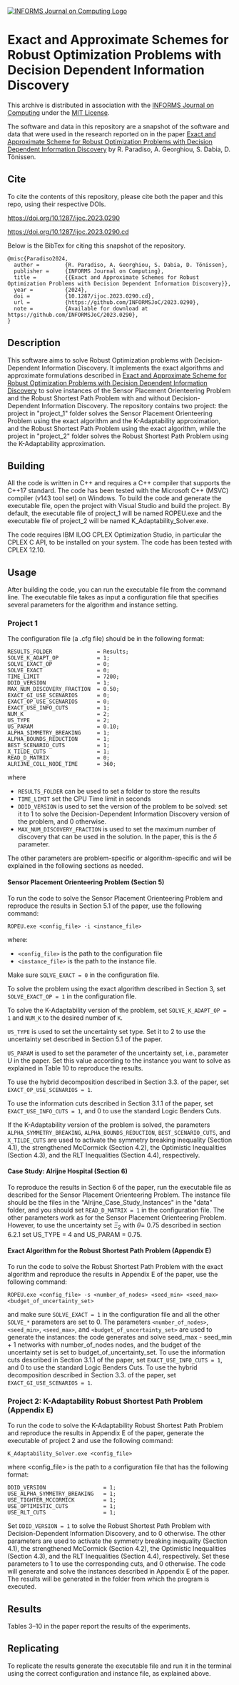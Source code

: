 [![INFORMS Journal on Computing Logo](https://INFORMSJoC.github.io/logos/INFORMS_Journal_on_Computing_Header.jpg)](https://pubsonline.informs.org/journal/ijoc)

# Exact and Approximate Schemes for Robust Optimization Problems with Decision Dependent Information Discovery

This archive is distributed in association with the [INFORMS Journal on
Computing](https://pubsonline.informs.org/journal/ijoc) under the [MIT License](LICENSE.txt).

The software and data in this repository are a snapshot of the software and data
that were used in the research reported on in the paper 
[Exact and Approximate Scheme for Robust Optimization Problems with Decision Dependent Information Discovery](https://doi.org/10.1287/ijoc.2023.0290) by R. Paradiso, A. Georghiou, S. Dabia, D. Tönissen. 

## Cite

To cite the contents of this repository, please cite both the paper and this repo, using their respective DOIs.

https://doi.org/10.1287/ijoc.2023.0290

https://doi.org/10.1287/ijoc.2023.0290.cd

Below is the BibTex for citing this snapshot of the repository.

```
@misc{Paradiso2024,
  author =        {R. Paradiso, A. Georghiou, S. Dabia, D. Tönissen},
  publisher =     {INFORMS Journal on Computing},
  title =         {{Exact and Approximate Schemes for Robust Optimization Problems with Decision Dependent Information Discovery}},
  year =          {2024},
  doi =           {10.1287/ijoc.2023.0290.cd},
  url =           {https://github.com/INFORMSJoC/2023.0290},
  note =          {Available for download at https://github.com/INFORMSJoC/2023.0290},
}  
```

## Description

This software aims to solve Robust Optimization problems with Decision-Dependent Information Discovery. It implements the exact algorithms and approximate formulations described in [Exact and Approximate Scheme for Robust Optimization Problems with Decision Dependent Information Discovery](https://doi.org/10.1287/ijoc.2023.0290) to solve instances of the Sensor Placement Orienteering Problem and the Robust Shortest Path Problem with and without Decision-Dependent Information Discovery. The repository contains two project: the project in "project_1" folder solves the Sensor Placement Orienteering Problem using the exact algorithm and the K-Adaptability approximation, and the Robust Shortest Path Problem using the exact algorithm, while the project in "project_2" folder solves the Robust Shortest Path Problem using the K-Adaptability approximation. 


## Building

All the code is written in C++ and requires a C++ compiler that supports the C++17 standard. The code has been tested with the Microsoft C++ (MSVC) compiler (v143 tool set) on Windows. To build the code and generate the executable file, open the project with Visual Studio and build the project. By default, the executable file of project_1 will be named ROPEU.exe and the executable file of project_2 will be named K_Adaptability_Solver.exe.

The code requires IBM ILOG CPLEX Optimization Studio, in particular the CPLEX C API, to be installed on your system. The code has been tested with CPLEX 12.10. 

## Usage

After building the code, you can run the executable file from the command line. The executable file takes as input a configuration file that specifies several parameters for the algorithm and instance setting.


### Project 1

The configuration file (a .cfg file) should be in the following format:

```
RESULTS_FOLDER              = Results;
SOLVE_K_ADAPT_OP            = 1;
SOLVE_EXACT_OP              = 0;
SOLVE_EXACT                 = 0;
TIME_LIMIT                  = 7200;
DDID_VERSION                = 1;
MAX_NUM_DISCOVERY_FRACTION  = 0.50;
EXACT_GI_USE_SCENARIOS      = 0;
EXACT_OP_USE_SCENARIOS      = 0;
EXACT_USE_INFO_CUTS         = 1;
NUM_K                       = 2;
US_TYPE                     = 2;
US_PARAM                    = 0.10;
ALPHA_SIMMETRY_BREAKING     = 1;
ALPHA_BOUNDS_REDUCTION      = 1;
BEST_SCENARIO_CUTS          = 1;
X_TILDE_CUTS                = 1;
READ_D_MATRIX               = 0;
ALRIJNE_COLL_NODE_TIME      = 360;
```

where
 * `RESULTS_FOLDER` can be used to set a folder to store the results
 * `TIME_LIMIT` set the CPU Time limit in seconds
 * `DDID_VERSION` is used to set the version of the problem to be solved: set it to 1 to solve the Decision-Dependent Information Discovery version of the problem, and 0 otherwise.
 * `MAX_NUM_DISCOVERY_FRACTION` is used to set the maximum number of discovery that can be used in the solution. In the paper, this is the $\delta$ parameter.

The other parameters are problem-specific or algorithm-specific and will be explained in the following sections as needed.
 
#### Sensor Placement Orienteering Problem (Section 5)

To run the code to solve the Sensor Placement Orienteering Problem and reproduce the results in Section 5.1 of the paper, use the following command:
```
ROPEU.exe <config_file> -i <instance_file>
```
where:
 * `<config_file>` is the path to the configuration file
 * `<instance_file>` is the path to the instance file.

Make sure `SOLVE_EXACT = 0` in the configuration file.

To solve the problem using the exact algorithm described in Section 3, set `SOLVE_EXACT_OP = 1` in the configuration file.

To solve the K-Adaptability version of the problem, set `SOLVE_K_ADAPT_OP = 1` and `NUM_K` to the desired number of `K`.

`US_TYPE` is used to set the uncertainty set type. Set it to 2 to use the uncertainty set described in Section 5.1 of the paper.

`US_PARAM` is used to set the parameter of the uncertainty set, i.e., parameter $U$ in the paper. Set this value according to the instance you want to solve as explained in Table 10 to reproduce the results.

To use the hybrid decomposition described in Section 3.3. of the paper, set `EXACT_OP_USE_SCENARIOS = 1`.

To use the information cuts described in Section 3.1.1 of the paper, set `EXACT_USE_INFO_CUTS = 1`, and 0 to use the standard Logic Benders Cuts.

If the K-Adaptability version of the problem is solved, the parameters `ALPHA_SYMMETRY_BREAKING`, `ALPHA_BOUNDS_REDUCTION`, `BEST_SCENARIO_CUTS`, and `X_TILDE_CUTS` are used to activate the symmetry breaking inequality (Section 4.1), the strengthened McCormick (Section 4.2), the Optimistic Inequalities (Section 4.3), and the RLT Inequalities (Section 4.4), respectively.

#### Case Study: Alrijne Hospital (Section 6)

To reproduce the results in Section 6 of the paper, run the executable file as described for the Sensor Placement Orienteering Problem. The instance file should be the files in the "Alrijne_Case_Study_Instances" in the "data" folder, and you should set `READ_D_MATRIX = 1` in the configuration file. The other parameters work as for the Sensor Placement Orienteering Problem. However, to use the uncertainty set $\Xi_2$ with $\theta =$ 0.75 described in section 6.2.1 set US_TYPE = 4 and US_PARAM = 0.75.

#### Exact Algorithm for the Robust Shortest Path Problem (Appendix E)

To run the code to solve the Robust Shortest Path Problem with the exact algorithm and reproduce the results in Appendix E of the paper, use the following command:

```
ROPEU.exe <config_file> -s <number_of_nodes> <seed_min> <seed_max> <budget_of_uncertainty_set>
```

and make sure `SOLVE_EXACT = 1` in the configuration file and all the other `SOLVE_*` parameters are set to 0. The parameters `<number_of_nodes>`, `<seed_min>`, `<seed_max>`, and `<budget_of_uncertainty_set>` are used to generate the instances: the code generates and solve seed_max - seed_min + 1 networks with number_of_nodes nodes, and the budget of the uncertainty set is set to budget_of_uncertainty_set. To use the information cuts described in Section 3.1.1 of the paper, set `EXACT_USE_INFO_CUTS = 1`, and 0 to use the standard Logic Benders Cuts. To use the hybrid decomposition described in Section 3.3. of the paper, set `EXACT_GI_USE_SCENARIOS = 1`.


### Project 2: K-Adaptability Robust Shortest Path Problem (Appendix E)


To run the code to solve the K-Adaptability Robust Shortest Path Problem and reproduce the results in Appendix E of the paper, generate the executable of project 2 and use the following command:

```
K_Adaptability_Solver.exe <config_file>
```

where <config_file> is the path to a configuration file that has the following format: 

```
DDID_VERSION                  = 1;
USE_ALPHA_SYMMETRY_BREAKING   = 1;
USE_TIGHTER_MCCORMICK         = 1;
USE_OPTIMISTIC_CUTS           = 1;
USE_RLT_CUTS                  = 1;
```

Set `DDID_VERSION = 1` to solve the Robust Shortest Path Problem with Decision-Dependent Information Discovery, and to 0 otherwise. The other parameters are used to activate the symmetry breaking inequality (Section 4.1), the strengthened McCormick (Section 4.2), the Optimistic Inequalities (Section 4.3), and the RLT Inequalities (Section 4.4), respectively. Set these parameters to 1 to use the corresponding cuts, and 0 otherwise. The code will generate and solve the instances described in Appendix E of the paper. The results will be generated in the folder from which the program is executed.

## Results

Tables 3–10 in the paper report the results of the experiments.  

## Replicating

To replicate the results generate the executable file and run it in the terminal using the correct configuration and instance file, as explained above.

